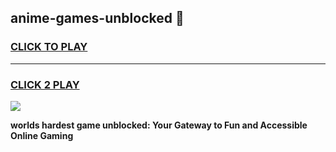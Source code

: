 
## anime-games-unblocked 👋
<h3>
<a href="https://premium.freeplayer.one?title=anime-games-unblocked&ref=14F">CLICK TO PLAY</a></h3>
<hr>

<h3>
<a href="https://premium.freeplayer.one?title=anime-games-unblocked&ref=14F">CLICK 2 PLAY</a>
  
</h3>

<a href="https://premium.freeplayer.one?title=anime-games-unblocked&ref=12F/"><img src="https://clearcache.store/games.png"></a>


**worlds hardest game unblocked: Your Gateway to Fun and Accessible Online Gaming**
